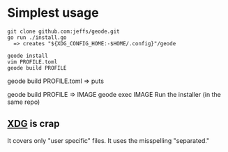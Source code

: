 # Simplest usage

    git clone github.com:jeffs/geode.git
    go run ./install.go
      => creates "${XDG_CONFIG_HOME:-$HOME/.config}"/geode

    geode install
    vim PROFILE.toml
    geode build PROFILE

geode build PROFILE.toml
  => puts 
  

geode build PROFILE  => IMAGE
geode exec  IMAGE
Run the installer (in the same repo)

## [XDG][] is crap
It covers only "user specific" files.
It uses the misspelling "separated."

[XDG]: https://specifications.freedesktop.org/basedir-spec/basedir-spec-latest.html

